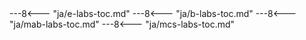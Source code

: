 <div class="cc-lab-toc-container">
---8<--- "ja/e-labs-toc.md"
---8<--- "ja/b-labs-toc.md"
---8<--- "ja/mab-labs-toc.md"
---8<--- "ja/mcs-labs-toc.md"
<!-- ---8<--- "ja/msa-labs-toc.md" -->
</div>